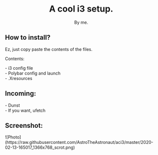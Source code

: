 <h1 align="center">A cool i3 setup.</h1>
<p align="center">By me.</p>
<h2>How to install?</h2>
<p>Ez, just copy paste the contents of the files.</p>
<p> Contents:</p>
- i3 config file<br>
- Polybar config and launch<br>
- .Xresources<br>
<h2>Incoming:</h2>
- Dunst<br>
- If you want, ufetch<br>
<h2> Screenshot:</h2>
![Photo](https://raw.githubusercontent.com/AstroTheAstronaut/aci3/master/2020-02-13-165017_1366x768_scrot.png)
